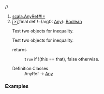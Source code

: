//
<ol>
<li><a href="https://www.scala-lang.org/api/2.12.3/scala/collection/mutable/ArrayBuffer.html#!=(x$1:Any):Boolean">scala.AnyRef#!=</a></li>
<li name="scala.AnyRef#!=" visbl="pub" class="indented0 " data-isabs="false" fullcomment="yes" group="Ungrouped"> <a id="!=(x$1:Any):Boolean"></a><a id="!=(Any):Boolean"></a> <span class="permalink"> <a href="../../../scala/collection/mutable/ArrayBuffer.html#!=(x$1:Any):Boolean" title="Permalink"> <i class="material-icons"></i> </a> </span> <span class="modifier_kind"> <span class="modifier">final </span> <span class="kind">def</span> </span> <span class="symbol"> <span title="gt4s: $bang$eq" class="name">!=</span><span class="params">(<span name="arg0">arg0: <a href="../../Any.html" class="extype" name="scala.Any">Any</a></span>)</span><span class="result">: <a href="../../Boolean.html" class="extype" name="scala.Boolean">Boolean</a></span> </span> <p class="shortcomment cmt">Test two objects for inequality.</p>
 <div class="fullcomment">
  <div class="comment cmt">
   <p>Test two objects for inequality. </p>
  </div>
  <dl class="paramcmts block">
   <dt>
    returns
   </dt>
   <dd class="cmt">
    <p><code>true</code> if !(this == that), false otherwise.</p>
   </dd>
  </dl>
  <dl class="attributes block"> 
   <dt>
    Definition Classes
   </dt>
   <dd>
    AnyRef → 
    <a href="../../Any.html" class="extype" name="scala.Any">Any</a>
   </dd>
  </dl>
 </div> </li>
        </ol>


### Examples



